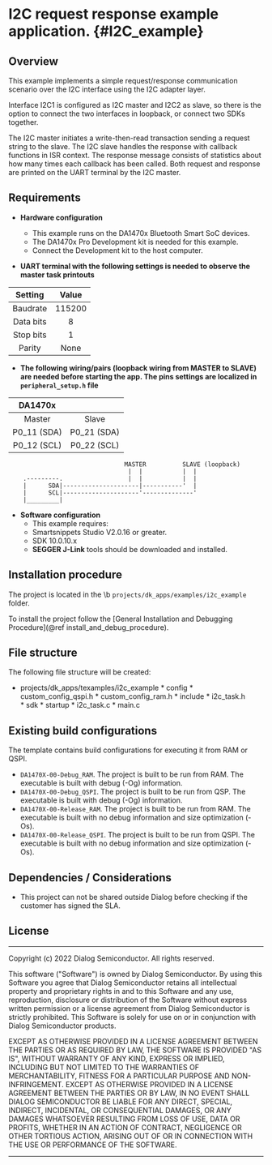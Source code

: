 I2C request response example application. {#I2C_example}
======================================================

## Overview

This example implements a simple request/response communication scenario over 
the I2C interface using the I2C adapter layer.

Interface I2C1 is configured as I2C master and I2C2 as slave, so there is the  
option to connect the two interfaces in loopback, or connect two SDKs together.

The I2C master initiates a write-then-read transaction sending a request string 
to the slave. 
The I2C slave handles the response with callback functions in ISR context. 
The response message consists of statistics about how many times each callback 
has been called.
Both request and response are printed on the UART terminal by the I2C master.

## Requirements
* **Hardware configuration**

    - This example runs on the DA1470x Bluetooth Smart SoC devices.
    - The DA1470x Pro Development kit is needed for this example.
    - Connect the Development kit to the host computer.

* **UART terminal with the following settings is needed to observe the master task
printouts**

| Setting      | Value    |
|:------------:|:--------:|
| Baudrate     | 115200   |
| Data bits    | 8        |
| Stop bits    | 1        |
| Parity       | None     |


* **The following wiring/pairs (loopback wiring from MASTER to SLAVE) are needed 
before starting the app. The pins settings are localized in `peripheral_setup.h` file**

| DA1470x     |             |
|:-----------:|:-----------:|
| Master      | Slave       |
| P0_11 (SDA) | P0_21  (SDA) |
| P0_12 (SCL) | P0_22  (SCL) |

                                    MASTER          SLAVE (loopback) 
                                     |  |           |  |             
        .---------.                  |  |           |  |
        |      SDA|---------------------|-----------'  |
        |      SCL|---------------------'--------------'
        |_________|                                     

* **Software configuration**
  - This example requires:
  - Smartsnippets Studio V2.0.16 or greater.
  - SDK 10.0.10.x
  - **SEGGER J-Link** tools should be downloaded and installed.

## Installation procedure

The project is located in the \b `projects/dk_apps/examples/i2c_example` folder.

To install the project follow the [General Installation and Debugging Procedure](@ref install_and_debug_procedure).

## File structure

The following file structure will be created:

* projects/dk_apps/texamples/i2c_example
        * config
                * custom_config_qspi.h
                * custom_config_ram.h
        * include
                * i2c_task.h       
        * sdk
        * startup
        * i2c_task.c 
        * main.c

## Existing build configurations

The template contains build configurations for executing it from RAM or QSPI. 

- `DA1470X-00-Debug_RAM`. The project is built to be run from RAM. The executable is built with debug (-Og) information.
- `DA1470X-00-Debug_QSPI`. The project is built to be run from QSP. The executable is built with debug (-Og) information.
- `DA1470X-00-Release_RAM`. The project is built to be run from RAM. The executable is built with no debug information and size optimization (-Os).
- `DA1470X-00-Release_QSPI`. The project is built to be run from QSPI. The executable is built with no debug information and size optimization (-Os).

## Dependencies / Considerations
- This project can not be shared outside Dialog before checking if the customer has signed the SLA. 


## License

**************************************************************************************

 Copyright (c) 2022 Dialog Semiconductor. All rights reserved.

 This software ("Software") is owned by Dialog Semiconductor. By using this Software
 you agree that Dialog Semiconductor retains all intellectual property and proprietary
 rights in and to this Software and any use, reproduction, disclosure or distribution
 of the Software without express written permission or a license agreement from Dialog
 Semiconductor is strictly prohibited. This Software is solely for use on or in
 conjunction with Dialog Semiconductor products.

 EXCEPT AS OTHERWISE PROVIDED IN A LICENSE AGREEMENT BETWEEN THE PARTIES OR AS
 REQUIRED BY LAW, THE SOFTWARE IS PROVIDED "AS IS", WITHOUT WARRANTY OF ANY KIND,
 EXPRESS OR IMPLIED, INCLUDING BUT NOT LIMITED TO THE WARRANTIES OF MERCHANTABILITY,
 FITNESS FOR A PARTICULAR PURPOSE AND NON-INFRINGEMENT. EXCEPT AS OTHERWISE PROVIDED
 IN A LICENSE AGREEMENT BETWEEN THE PARTIES OR BY LAW, IN NO EVENT SHALL DIALOG
 SEMICONDUCTOR BE LIABLE FOR ANY DIRECT, SPECIAL, INDIRECT, INCIDENTAL, OR
 CONSEQUENTIAL DAMAGES, OR ANY DAMAGES WHATSOEVER RESULTING FROM LOSS OF USE, DATA OR
 PROFITS, WHETHER IN AN ACTION OF CONTRACT, NEGLIGENCE OR OTHER TORTIOUS ACTION,
 ARISING OUT OF OR IN CONNECTION WITH THE USE OR PERFORMANCE OF THE SOFTWARE.

**************************************************************************************

